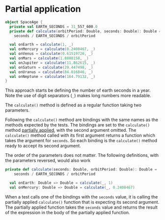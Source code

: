 # Partial application

```scala
object SpaceAge {
  private val EARTH_SECONDS = 31_557_600.0
  private def calculate(orbitPeriod: Double, seconds: Double): Double =
    seconds / EARTH_SECONDS / orbitPeriod

  val onEarth = calculate(1, _)
  val onMercury = calculate(0.2408467, _)
  val onVenus = calculate(0.61519726, _)
  val onMars = calculate(1.8808158, _)
  val onJupiter = calculate(11.862615, _)
  val onSaturn = calculate(29.447498, _)
  val onUranus = calculate(84.016846, _)
  val onNeptune = calculate(164.79132, _)
}
```

This approach starts be defining the number of earth seconds in a year.
Note the use of digit separators (`_`) makes long numbers more readable.

The `calculate()` method is defined as a regular function taking two parameters.

Following the `calculate()` method are bindings with the same names as the methods expected by the tests.
The bindings are set to the `calculate()` method [partially applied][partial-application], with the second argument omitted. 
The `calculate()` method called with its first argument returns a function which takes the argument for `seconds`.
So each binding is the `calculate()` method ready to accept its second argument.

The order of the parameters does not matter.
The following definitions, with the parameters reversed, would also work

```scala
private def calculate(seconds: Double, orbitPeriod: Double): Double =
    seconds / EARTH_SECONDS / orbitPeriod

  val onEarth: Double => Double = calculate(_, 1)
  val onMercury: Double => Double = calculate(_, 0.2408467)
```

When a test calls one of the bindings with the `seconds` value, it is calling the partially applied `calculate()` function that is expecting its second
argument.
The  partially applied function takes the `seconds` value and returns the result of the expression in the body of the  partially applied function.

[partial-application]: https://www.geeksforgeeks.org/scala-partially-applied-functions/
